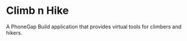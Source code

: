 Climb n Hike
=======================
A PhoneGap Build application that provides virtual tools for climbers and hikers.
